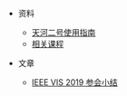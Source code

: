 - 资料
    - [天河二号使用指南](/docs/tian-he-2)
    - [相关课程](/docs/lessons)

- 文章
    - [IEEE VIS 2019 参会小结](/posts/ieee-vis-2019)
